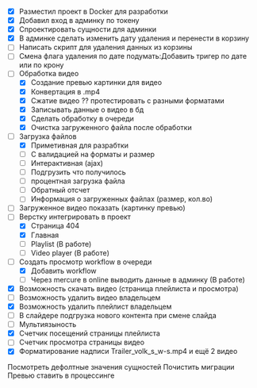 - [X] Разместил проект в Docker для разработки
- [X] Добавил вход в админку по токену
- [X] Спроектировать сущности для админки
- [X] В админке сделать изменить дату удаления и перенести в корзину
- [ ] Написать скрипт для удаления данных из корзины
- [ ] Смена флага удаления по дате подумать:Добавить тригер по дате или по крону
- [ ] Обработка видео
  - [X] Создание превью картинки для видео
  - [X] Конвертация в .mp4
  - [X] Сжатие видео ?? протестировать с разными форматами
  - [X] Записывать данные о видео в бд
  - [X] Сделать обработку в очереди
  - [X] Очистка загруженного файла после обработки
- [ ] Загрузка файлов 
  - [X] Приметивная для разрабтки
  - [ ] С валидацией на форматы и размер
  - [ ] Интерактивная (ajax)
  - [ ] Подгрузить что получилось
  - [ ] процентная загрузка файла
  - [ ] Обратный отсчет
  - [ ] Информация о загруженных файлах (размер, кол.во)
- [ ] Загруженное видео показать (картинку превью)
- [ ] Верстку интегрировать в проект
  - [X] Страница 404
  - [X] Главная
  - [ ] Playlist (В работе)
  - [ ] Video player (В работе)
- [ ]  Создать просмотр workflow в очереди
   - [X] Добавить workflow
   - [ ] Через mercure в online выводить данные в админку (В работе)
- [X] Возможность скачать видео (страница плейлиста и просмотра)
- [ ] Возможность удалить видео владельцем
- [X] Возможность удалить плейлист владельцем
- [ ] В слайдере подгрузка нового контента при смене слайда
- [ ] Мультиязыность
- [X] Счетчик посещений страницы плейлиста
- [ ] Счетчик просмотра страницы видео
- [X] Форматирование надписи Trailer_volk_s_w-s.mp4 и ещё 2 видео

Посмотреть дефолтные значения сущностей
Почистить миграции
Превью ставить в процессинге